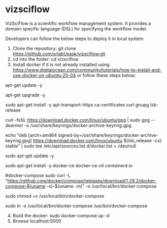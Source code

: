 # vizsciflow
VizSciFlow is a scientific workflow management system. It provides a domain-specific language (DSL) for specifying the workflow model.

Developers can follow the below steps to deploy it in local system.

1. Clone the repository: git clone https://github.com/srlabUsask/vizsciflow.git
2. cd into the folder: cd vizsciflow
3. Install docker if it is not already installed using https://www.digitalocean.com/community/tutorials/how-to-install-and-use-docker-on-ubuntu-20-04 or follow these steps below:

apt-get update -y

apt-get upgrade -y

sudo apt-get install -y apt-transport-https ca-certificates curl gnupg lsb-release

curl -fsSL https://download.docker.com/linux/ubuntu/gpg | sudo gpg --dearmor -o /usr/share/keyrings/docker-archive-keyring.gpg

echo "deb [arch=amd64 signed-by=/usr/share/keyrings/docker-archive-keyring.gpg] https://download.docker.com/linux/ubuntu $(lsb_release -cs) stable" | sudo tee /etc/apt/sources.list.d/docker.list > /dev/null

sudo apt-get update -y

sudo apt-get install -y docker-ce docker-ce-cli containerd.io

#docker-compose
sudo curl -L "https://github.com/docker/compose/releases/download/1.29.2/docker-compose-$(uname -s)-$(uname -m)" -o /usr/local/bin/docker-compose

sudo chmod +x /usr/local/bin/docker-compose

sudo ln -s /usr/local/bin/docker-compose /usr/bin/docker-compose

4. Build the docker: sudo docker-compose up -d
5. Browse localhost:5000
